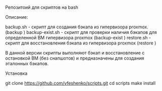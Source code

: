 Репозитоий для скриптов на bash

Описание:

backup.sh - скрипт для создания бэкапа из гипервизора proxmox. (backup <vmid> <options>)
backup-exist.sh - скрипт для проверки наличия бэкапов для определенной ВМ гипервизора proxmox (backup-exist <vmid>)
restore.sh - скрипт для восстановления бэкапа из гипервизора proxmox (restore <vmid> <options>)

В данной версии скрипты выполняют бэкап и восстановление с остановкой ВМ (без снапшотов) и предназначены для создания эталонных бэкапов.

Установка

git clone https://github.com/vfeshenko/scripts.git
cd scripts
make install


